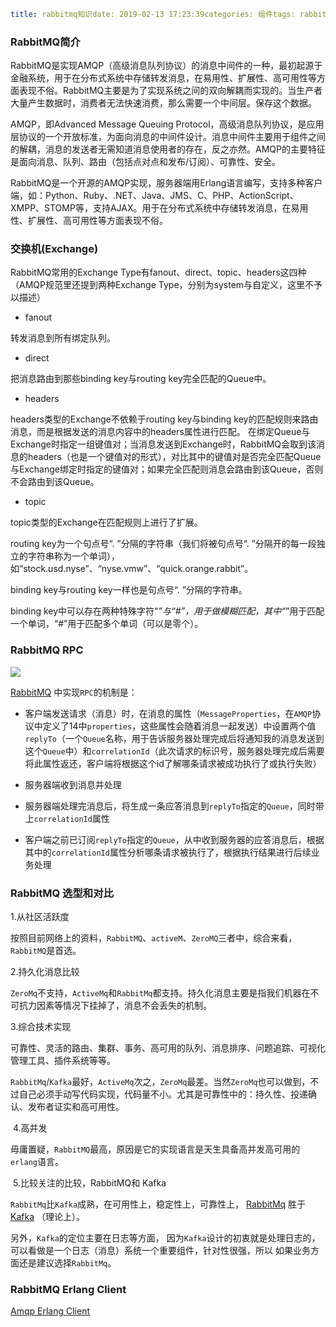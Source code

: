 ```yaml
title: rabbitmq知识date: 2019-02-13 17:23:39categories: 组件tags: rabbitmq
```
### RabbitMQ简介
RabbitMQ是实现AMQP（高级消息队列协议）的消息中间件的一种，最初起源于金融系统，用于在分布式系统中存储转发消息，在易用性、扩展性、高可用性等方面表现不俗。RabbitMQ主要是为了实现系统之间的双向解耦而实现的。当生产者大量产生数据时，消费者无法快速消费，那么需要一个中间层。保存这个数据。

AMQP，即Advanced Message Queuing Protocol，高级消息队列协议，是应用层协议的一个开放标准，为面向消息的中间件设计。消息中间件主要用于组件之间的解耦，消息的发送者无需知道消息使用者的存在，反之亦然。AMQP的主要特征是面向消息、队列、路由（包括点对点和发布/订阅）、可靠性、安全。

RabbitMQ是一个开源的AMQP实现，服务器端用Erlang语言编写，支持多种客户端，如：Python、Ruby、.NET、Java、JMS、C、PHP、ActionScript、XMPP、STOMP等，支持AJAX。用于在分布式系统中存储转发消息，在易用性、扩展性、高可用性等方面表现不俗。

<!--more-->
### 交换机(Exchange)

RabbitMQ常用的Exchange Type有fanout、direct、topic、headers这四种（AMQP规范里还提到两种Exchange Type，分别为system与自定义，这里不予以描述）

-   fanout
    

转发消息到所有绑定队列。

-   direct
    

把消息路由到那些binding key与routing key完全匹配的Queue中。

-   headers
    

headers类型的Exchange不依赖于routing key与binding key的匹配规则来路由消息，而是根据发送的消息内容中的headers属性进行匹配。 在绑定Queue与Exchange时指定一组键值对；当消息发送到Exchange时，RabbitMQ会取到该消息的headers（也是一个键值对的形式），对比其中的键值对是否完全匹配Queue与Exchange绑定时指定的键值对；如果完全匹配则消息会路由到该Queue，否则不会路由到该Queue。

-   topic
    

topic类型的Exchange在匹配规则上进行了扩展。

routing key为一个句点号“. ”分隔的字符串（我们将被句点号“. ”分隔开的每一段独立的字符串称为一个单词），如“stock.usd.nyse”、“nyse.vmw”、“quick.orange.rabbit”。

binding key与routing key一样也是句点号“. ”分隔的字符串。

binding key中可以存在两种特殊字符“*”与“#”，用于做模糊匹配，其中“*”用于匹配一个单词，“#”用于匹配多个单词（可以是零个）。

### RabbitMQ RPC

![](https://cdn.www.sojson.com/file/doc/6121174952)

[RabbitMQ](http://www.sojson.com/tag_rabbitmq.html "RabbitMQ") 中实现`RPC`的机制是：

-   客户端发送请求（消息）时，在消息的属性（`MessageProperties`，在`AMQP`协议中定义了14中`properties`，这些属性会随着消息一起发送）中设置两个值`replyTo`（一个`Queue`名称，用于告诉服务器处理完成后将通知我的消息发送到这个`Queue`中）和`correlationId`（此次请求的标识号，服务器处理完成后需要将此属性返还，客户端将根据这个id了解哪条请求被成功执行了或执行失败）
    
-   服务器端收到消息并处理
    
-   服务器端处理完消息后，将生成一条应答消息到`replyTo`指定的`Queue`，同时带上`correlationId`属性
    
-   客户端之前已订阅`replyTo`指定的`Queue`，从中收到服务器的应答消息后，根据其中的`correlationId`属性分析哪条请求被执行了，根据执行结果进行后续业务处理
    

### RabbitMQ 选型和对比

1.从社区活跃度

按照目前网络上的资料，`RabbitMQ`、`activeM`、`ZeroMQ`三者中，综合来看，`RabbitMQ`是首选。

2.持久化消息比较

`ZeroMq`不支持，`ActiveMq`和`RabbitMq`都支持。持久化消息主要是指我们机器在不可抗力因素等情况下挂掉了，消息不会丢失的机制。

3.综合技术实现

可靠性、灵活的路由、集群、事务、高可用的队列、消息排序、问题追踪、可视化管理工具、插件系统等等。

`RabbitMq`/`Kafka`最好，`ActiveMq`次之，`ZeroMq`最差。当然`ZeroMq`也可以做到，不过自己必须手动写代码实现，代码量不小。尤其是可靠性中的：持久性、投递确认、发布者证实和高可用性。

 4.高并发

毋庸置疑，`RabbitMQ`最高，原因是它的实现语言是天生具备高并发高可用的`erlang`语言。

 5.比较关注的比较，RabbitMQ和 Kafka

`RabbitMq`比`Kafka`成熟，在可用性上，稳定性上，可靠性上， [RabbitMq](http://www.sojson.com/tag_rabbitmq.html "RabbitMq") 胜于 [Kafka](http://www.sojson.com/tag_kafka.html "Kafka") （理论上）。

另外，`Kafka`的定位主要在日志等方面， 因为`Kafka`设计的初衷就是处理日志的，可以看做是一个日志（消息）系统一个重要组件，针对性很强，所以 如果业务方面还是建议选择`RabbitMq`。

### RabbitMQ Erlang Client

[Amqp Erlang Client](http://www.rabbitmq.com/erlang-client.html "Amqp Erlang Client")
